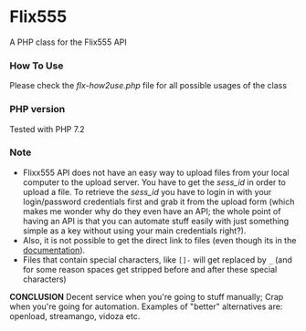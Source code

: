 # Flix555
A PHP class for the Flix555 API

### How To Use
Please check the _flx-how2use.php_ file for all possible usages of the class

### PHP version
Tested with PHP 7.2

### Note
- Flixx555 API does not have an easy way to upload files from your local computer to the upload server. You have to get the *sess_id* in order to upload a file. To retrieve the *sess_id* you have to login in with your login/password credentials first and grab it from the upload form (which makes me wonder why do they even have an API; the whole point of having an API is that you can automate stuff easily with just something simple as a key without using your main credentials right?). 
- Also, it is not possible to get the direct link to files (even though its in the [documentation](https://flix555.docs.apiary.io)). 
- Files that contain special characters, like `[]-` will get replaced by `_` (and for some reason spaces get stripped before and after these special characters)

**CONCLUSION**
Decent service when you're going to stuff manually; Crap when you're going for automation. Examples of "better" alternatives are: openload, streamango, vidoza etc.
